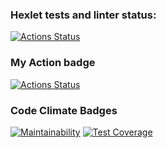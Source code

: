 ### Hexlet tests and linter status:
[![Actions Status](https://github.com/nuuska-muikkunen/java-project-72/actions/workflows/hexlet-check.yml/badge.svg)](https://github.com/nuuska-muikkunen/java-project-72/actions)
### My Action badge
[![Actions Status](https://github.com/nuuska-muikkunen/java-project-72/actions/workflows/my-java-CI.yml/badge.svg)](https://github.com/nuuska-muikkunen/java-project-72/actions)
### Code Climate Badges
[![Maintainability](https://api.codeclimate.com/v1/badges/59a29d6f2a170df45a63/maintainability)](https://codeclimate.com/github/nuuska-muikkunen/java-project-72/maintainability)
[![Test Coverage](https://api.codeclimate.com/v1/badges/59a29d6f2a170df45a63/test_coverage)](https://codeclimate.com/github/nuuska-muikkunen/java-project-72/test_coverage)